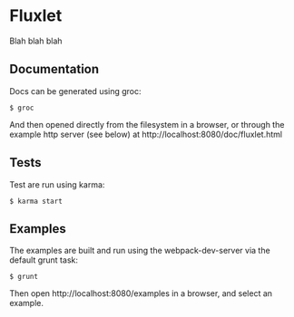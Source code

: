 # Fluxlet

Blah blah blah

## Documentation

Docs can be generated using groc:

    $ groc

And then opened directly from the filesystem in a browser, or through the example http server
(see below) at http://localhost:8080/doc/fluxlet.html

## Tests

Test are run using karma:

    $ karma start

## Examples

The examples are built and run using the webpack-dev-server via the default grunt task:

    $ grunt
    
Then open http://localhost:8080/examples in a browser, and select an example.
